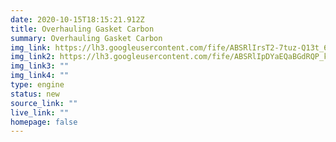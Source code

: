 ```yaml
---
date: 2020-10-15T18:15:21.912Z
title: Overhauling Gasket Carbon
summary: Overhauling Gasket Carbon
img_link: https://lh3.googleusercontent.com/fife/ABSRlIrsT2-7tuz-Q13t_6ndPUCOhWB0ZzuPKcFss2io41dTslk4axk3EZHE8Te2A3NrJ1Dw0npSlfAYLg21YfjZlOxhc1bPDWVO1e_x_wKpOZ6hl5gSgn--sSlYd_0kYpXxH6Ts8bgiJ-v0v1w2JnWVaEJYpOEkkK86K6VT-ojkW7L-9Bg-vaytXr2fRcTbj30u2wuVuCjXQ9kqx4v9v3lVb3Rlg9ezvf37jEUuxfGbthLOHHpVQkIWlSsVvPKZkTfVGIB4Wj7VJ7axz85EMnhjxLq_qMNL6ZqSZMLuf_zYXAk3D_1zUhc53ARN7ttZ7i0qZhPMivb9VF0_meOHogTzb1AvO9O0hnHGtZux4Ln_HkGXYTu92lGlKiAUAzEg4SoOdUTZt6zBkEdHtor1MpgJCvDQLMhzC0dObEpRa6tMMKwWtWh4j4dxRgQX2xTc6g-O1LZGh_67tWzzEUP0MTaz3mBorvTWQgDdRLZeCdF9T2cymMd1XejTpaD75GXF-MmdJ3WlST247AiiiLRUGo_Qd33XymEBd44OZY6KvgG4Qqwepnvdl_yYF3MsXDesREHGtyuw0aySWSEK7feFURpdYEEm7d353yWjnPi1rh_hODvBdPmM8y-mZ5gy7I-SIKlqwX594zrxD9eamZTK3IfoLoI0w8CtWD1t9-988IkOlQ_BRg8eSmdVTQ6QM6IoauX_g51iq4oeVAdB3Vg1KbMPMR-2H2h8iiJdIg=w795-h666-ft
img_link2: https://lh3.googleusercontent.com/fife/ABSRlIpDYaEQaBGdRQP_k1A43o5V6dmRb4Ymv15KcfL1AbzaEhDclW5lW900jsxNxuKc-LvLk9hYHZjLvErscLKEbzIMWuyE80Nmyzdch0SdqObiCLyKFmsoHscFap2ewWSIFhVLEzNRqjE39R2Y8R2WiGCBtvx3ty8uI8ZZEtTEGpDJUb0NRBCKM7Bw5IR4N-rc_PxK2gFmilJtWGvpiKT0YJvUgLAOLLEhmG421pRdx0YKlsaw6H3zcHmY8sFYZALdgh9pJQjQtWlfRtu-vB8Uj67iwL5q3MpUYs9hSB-B43ZV-mDXk47_YYsV03ITjSXjB8jyjmggMTffp575g76OnSv63zRHeuM_IYCqyRcuHMiA0Ycyq6h21Q_D4xL-0oDH3xqX2uaIhpp6LPi1x4cd8Wm4It-1PUV2MHqCWfdxd6L5jts3TbH96rxl9o4Aw_fBkUVdUwzeDD2NGuYsaSWjZrsSI0xOLH_Cj4IIwn7QUEvpOum7Yf2UxXJxepcAzBOf-yAnsohRAMED_Yrxe9BKfo7l0x4plHIAZT4w2wpwKe0O_T6klVqfuuD0CnULIV2OcD2PNKr9jmp8lr6zBc1Ui8hawRS5Trcb-Ad8H4eWzIWHcaeoyjL5xVgH_fZTCAyVVX4PuDS0G8ZqiLN-klCVWKj9OKkP9-nxRuQwW3cDgP8QpwFCZBOSmLbfTTtcys4vu905cTqyaB4_At4S0uFKhJMG8hm-4LtU8w=w795-h666-ft
img_link3: ""
img_link4: ""
type: engine
status: new
source_link: ""
live_link: ""
homepage: false
---
```

